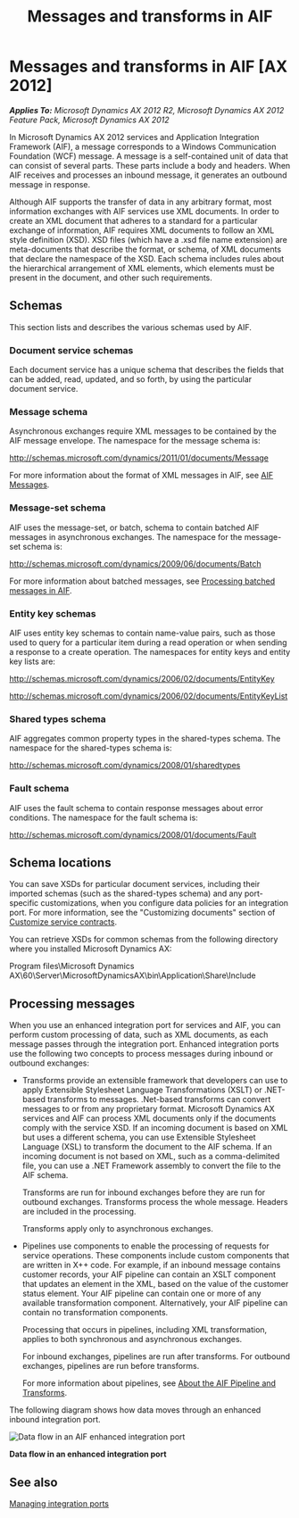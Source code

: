 ﻿---
title: Messages and transforms in AIF
TOCTitle: Messages and transforms
ms:assetid: 94d668e0-db8c-4fe4-b7e3-b144e57f4026
ms:mtpsurl: https://technet.microsoft.com/en-us/library/Gg731873(v=AX.60)
ms:contentKeyID: 35132771
ms.date: 04/17/2013
mtps_version: v=AX.60
---

# Messages and transforms in AIF [AX 2012]


_**Applies To:** Microsoft Dynamics AX 2012 R2, Microsoft Dynamics AX 2012 Feature Pack, Microsoft Dynamics AX 2012_

In Microsoft Dynamics AX 2012 services and Application Integration Framework (AIF), a message corresponds to a Windows Communication Foundation (WCF) message. A message is a self-contained unit of data that can consist of several parts. These parts include a body and headers. When AIF receives and processes an inbound message, it generates an outbound message in response.

Although AIF supports the transfer of data in any arbitrary format, most information exchanges with AIF services use XML documents. In order to create an XML document that adheres to a standard for a particular exchange of information, AIF requires XML documents to follow an XML style definition (XSD). XSD files (which have a .xsd file name extension) are meta-documents that describe the format, or schema, of XML documents that declare the namespace of the XSD. Each schema includes rules about the hierarchical arrangement of XML elements, which elements must be present in the document, and other such requirements.

## Schemas

This section lists and describes the various schemas used by AIF.

### Document service schemas

Each document service has a unique schema that describes the fields that can be added, read, updated, and so forth, by using the particular document service.

### Message schema

Asynchronous exchanges require XML messages to be contained by the AIF message envelope. The namespace for the message schema is:

http://schemas.microsoft.com/dynamics/2011/01/documents/Message

For more information about the format of XML messages in AIF, see [AIF Messages](http://go.microsoft.com/fwlink/?linkid=223878).

### Message-set schema

AIF uses the message-set, or batch, schema to contain batched AIF messages in asynchronous exchanges. The namespace for the message-set schema is:

http://schemas.microsoft.com/dynamics/2009/06/documents/Batch

For more information about batched messages, see [Processing batched messages in AIF](processing-batched-messages-in-aif.md).

### Entity key schemas

AIF uses entity key schemas to contain name-value pairs, such as those used to query for a particular item during a read operation or when sending a response to a create operation. The namespaces for entity keys and entity key lists are:

http://schemas.microsoft.com/dynamics/2006/02/documents/EntityKey

http://schemas.microsoft.com/dynamics/2006/02/documents/EntityKeyList

### Shared types schema

AIF aggregates common property types in the shared-types schema. The namespace for the shared-types schema is:

http://schemas.microsoft.com/dynamics/2008/01/sharedtypes

### Fault schema

AIF uses the fault schema to contain response messages about error conditions. The namespace for the fault schema is:

http://schemas.microsoft.com/dynamics/2008/01/documents/Fault

## Schema locations

You can save XSDs for particular document services, including their imported schemas (such as the shared-types schema) and any port-specific customizations, when you configure data policies for an integration port. For more information, see the "Customizing documents" section of [Customize service contracts](customize-service-contracts.md).

You can retrieve XSDs for common schemas from the following directory where you installed Microsoft Dynamics AX:

Program files\\Microsoft Dynamics AX\\60\\Server\\MicrosoftDynamicsAX\\bin\\Application\\Share\\Include

## Processing messages

When you use an enhanced integration port for services and AIF, you can perform custom processing of data, such as XML documents, as each message passes through the integration port. Enhanced integration ports use the following two concepts to process messages during inbound or outbound exchanges:

  - Transforms provide an extensible framework that developers can use to apply Extensible Stylesheet Language Transformations (XSLT) or .NET-based transforms to messages. .Net-based transforms can convert messages to or from any proprietary format. Microsoft Dynamics AX services and AIF can process XML documents only if the documents comply with the service XSD. If an incoming document is based on XML but uses a different schema, you can use Extensible Stylesheet Language (XSL) to transform the document to the AIF schema. If an incoming document is not based on XML, such as a comma-delimited file, you can use a .NET Framework assembly to convert the file to the AIF schema.
    
    Transforms are run for inbound exchanges before they are run for outbound exchanges. Transforms process the whole message. Headers are included in the processing.
    
    Transforms apply only to asynchronous exchanges.

  - Pipelines use components to enable the processing of requests for service operations. These components include custom components that are written in X++ code. For example, if an inbound message contains customer records, your AIF pipeline can contain an XSLT component that updates an element in the XML, based on the value of the customer status element. Your AIF pipeline can contain one or more of any available transformation component. Alternatively, your AIF pipeline can contain no transformation components.
    
    Processing that occurs in pipelines, including XML transformation, applies to both synchronous and asynchronous exchanges.
    
    For inbound exchanges, pipelines are run after transforms. For outbound exchanges, pipelines are run before transforms.
    
    For more information about pipelines, see [About the AIF Pipeline and Transforms](about-the-aif-pipeline-and-transforms.md).

The following diagram shows how data moves through an enhanced inbound integration port.

![Data flow in an AIF enhanced integration port](images/Gg731873.AX6_AIF_Document_Service_Data_Flow(AX.60).png "Data flow in an AIF enhanced integration port")

**Data flow in an enhanced integration port**

## See also

[Managing integration ports](managing-integration-ports.md)

